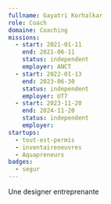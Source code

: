 ```yaml
---
fullname: Gayatri Korhalkar
role: Coach 
domaine: Coaching
missions:
  - start: 2021-01-11
    end: 2021-06-11
    status: independent
    employer: ANCT
  - start: 2022-01-13
    end: 2023-06-30
    status: independent
    employer: UT7
  - start: 2023-11-20
    end: 2024-11-20
    status: independent
    employer: 
startups:
  - tout-est-permis
  - inventaireoeuvres
  - Aquapreneurs
badges:
  - segur
---
```


Une designer entreprenante 
